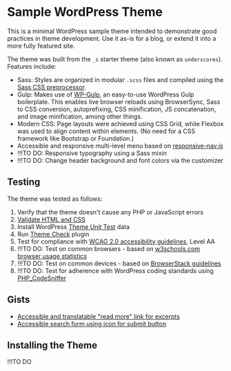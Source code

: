 
Sample WordPress Theme
===

This is a minimal WordPress sample theme intended to demonstrate good practices in theme development. Use it as-is for a blog, or extend it into a more fully featured site.

The theme was built from the `_s` starter theme (also known as `underscores`). Features include:

* Sass: Styles are organized in modular `.scss` files and compiled using the [Sass CSS preprocessor](https://sass-lang.com/).
* Gulp: Makes use of [WP-Gulp](https://github.com/ahmadawais/WPGulp), an easy-to-use WordPress Gulp boilerplate. This enables live browser reloads using BrowserSync, Sass to CSS conversion, autoprefixing, CSS minification, JS concatenation, and image minification, among other things.
* Modern CSS: Page layouts were achieved using CSS Grid, while Flexbox was used to align content within elements. (No need for a CSS framework like Bootstrap or Foundation.)
* Accessible and responsive multi-level menu based on [responsive-nav.js](https://github.com/viljamis/responsive-nav.js)
* !!!TO DO: Responsive typography using a Sass mixin
* !!!TO DO: Change header background and font colors via the customizer

Testing
---------------

The theme was tested as follows:

1. Verify that the theme doesn't cause any PHP or JavaScript errors
2. [Validate HTML and CSS](https://codex.wordpress.org/Validating_a_Website)
3. Install WordPress [Theme Unit Test](https://codex.wordpress.org/Theme_Unit_Test) data
4. Run [Theme Check](https://wordpress.org/plugins/theme-check/) plugin
4. Test for compliance with [WCAG 2.0 accessibility guidelines](https://www.w3.org/WAI/intro/wcag), Level AA
5. !!!TO DO: Test on common browsers - based on [w3schools.com browser usage statistics](https://www.w3schools.com/browsers/default.asp) 
6. !!!TO DO: Test on common devices - based on [BrowserStack guidelines](https://www.browserstack.com/test-on-the-right-mobile-devices)
7. !!!TO DO: Test for adherence with WordPress coding standards using [PHP_CodeSniffer](https://github.com/WordPress-Coding-Standards/WordPress-Coding-Standards)

Gists
---------------

* [Accessible and translatable "read more" link for excerpts](https://gist.github.com/48d41daa1ec6ffe3bc6276d8506ab3bc)
* [Accessible search form using icon for submit button](https://gist.github.com/d5f15744341b8b6dbc37212cc3460df0)

Installing the Theme
---------------

!!!TO DO